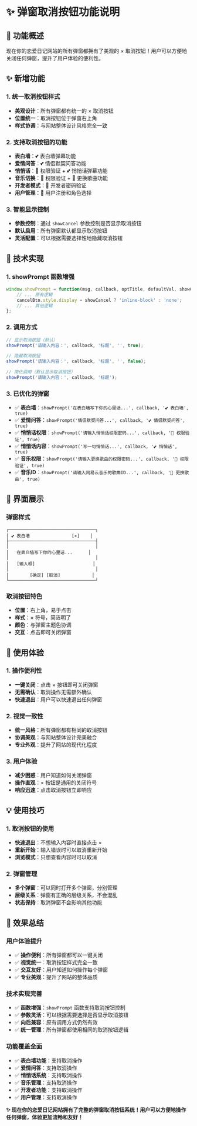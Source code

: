 # ✨ 弹窗取消按钮功能说明

## 🎯 功能概述

现在你的恋爱日记网站的所有弹窗都拥有了美观的 × 取消按钮！用户可以方便地关闭任何弹窗，提升了用户体验的便利性。

## ✨ 新增功能

### 1. **统一取消按钮样式**
- **美观设计**：所有弹窗都有统一的 × 取消按钮
- **位置统一**：取消按钮位于弹窗右上角
- **样式协调**：与网站整体设计风格完全一致

### 2. **支持取消按钮的功能**
- **表白墙**：💕 表白墙弹幕功能
- **爱情问答**：💕 情侣默契问答功能
- **悄悄话**：🔐 权限验证 + 💕 悄悄话弹幕功能
- **音乐切换**：🔐 权限验证 + 🎵 更换歌曲功能
- **开发者模式**：🔐 开发者密码验证
- **用户管理**：👤 用户注册和角色选择

### 3. **智能显示控制**
- **参数控制**：通过 `showCancel` 参数控制是否显示取消按钮
- **默认启用**：所有弹窗默认都显示取消按钮
- **灵活配置**：可以根据需要选择性地隐藏取消按钮

## 🔧 技术实现

### 1. **showPrompt 函数增强**
```javascript
window.showPrompt = function(msg, callback, optTitle, defaultVal, showCancel = true) {
    // ... 原有逻辑
    cancelBtn.style.display = showCancel ? 'inline-block' : 'none';
    // ... 其他逻辑
};
```

### 2. **调用方式**
```javascript
// 显示取消按钮（默认）
showPrompt('请输入内容：', callback, '标题', '', true);

// 隐藏取消按钮
showPrompt('请输入内容：', callback, '标题', '', false);

// 简化调用（默认显示取消按钮）
showPrompt('请输入内容：', callback, '标题');
```

### 3. **已优化的弹窗**
- ✅ **表白墙**：`showPrompt('在表白墙写下你的心里话...', callback, '💕 表白墙', true)`
- ✅ **爱情问答**：`showPrompt('情侣默契问答...', callback, '💕 情侣默契问答', true)`
- ✅ **悄悄话权限**：`showPrompt('请输入悄悄话权限密码...', callback, '🔐 权限验证', true)`
- ✅ **悄悄话内容**：`showPrompt('写一句悄悄话...', callback, '💕 悄悄话', true)`
- ✅ **音乐权限**：`showPrompt('请输入更换歌曲的权限密码...', callback, '🔐 权限验证', true)`
- ✅ **音乐ID**：`showPrompt('请输入网易云音乐的歌曲ID...', callback, '🎵 更换歌曲', true)`

## 🎨 界面展示

### 弹窗样式
```
┌─────────────────────────────────┐
│ 💕 表白墙                [×]    │
├─────────────────────────────────┤
│                                 │
│   在表白墙写下你的心里话...      │
│                                 │
│   [输入框]                      │
│                                 │
│        [确定] [取消]            │
└─────────────────────────────────┘
```

### 取消按钮特色
- **位置**：右上角，易于点击
- **样式**：× 符号，简洁明了
- **颜色**：与弹窗主题色协调
- **交互**：点击即可关闭弹窗

## 🚀 使用体验

### 1. **操作便利性**
- **一键关闭**：点击 × 按钮即可关闭弹窗
- **无需确认**：取消操作无需额外确认
- **快速退出**：用户可以快速退出任何弹窗

### 2. **视觉一致性**
- **统一风格**：所有弹窗都有相同的取消按钮
- **协调美观**：与网站整体设计完美融合
- **专业外观**：提升了网站的现代化程度

### 3. **用户体验**
- **减少困惑**：用户知道如何关闭弹窗
- **操作直观**：× 按钮是通用的关闭符号
- **响应迅速**：点击取消按钮立即响应

## 💡 使用技巧

### 1. **取消按钮的使用**
- **快速退出**：不想输入内容时直接点击 ×
- **重新开始**：输入错误时可以取消重新开始
- **浏览模式**：只想查看内容时可以取消

### 2. **弹窗管理**
- **多个弹窗**：可以同时打开多个弹窗，分别管理
- **层级关系**：弹窗有正确的层级关系，不会混乱
- **状态保持**：取消弹窗不会影响其他功能

## 🎉 效果总结

### 用户体验提升
- ✅ **操作便利**：所有弹窗都可以一键关闭
- ✅ **视觉统一**：取消按钮样式完全一致
- ✅ **交互友好**：用户知道如何操作每个弹窗
- ✅ **专业美观**：提升了网站的整体品质

### 技术实现完善
- ✅ **函数增强**：`showPrompt` 函数支持取消按钮控制
- ✅ **参数灵活**：可以根据需要选择是否显示取消按钮
- ✅ **向后兼容**：原有调用方式仍然有效
- ✅ **统一管理**：所有弹窗都使用相同的取消按钮逻辑

### 功能覆盖全面
- ✅ **表白墙功能**：支持取消操作
- ✅ **爱情问答**：支持取消操作
- ✅ **悄悄话系统**：支持取消操作
- ✅ **音乐管理**：支持取消操作
- ✅ **开发者功能**：支持取消操作
- ✅ **用户管理**：支持取消操作

**✨ 现在你的恋爱日记网站拥有了完整的弹窗取消按钮系统！用户可以方便地操作任何弹窗，体验更加流畅和友好！**
